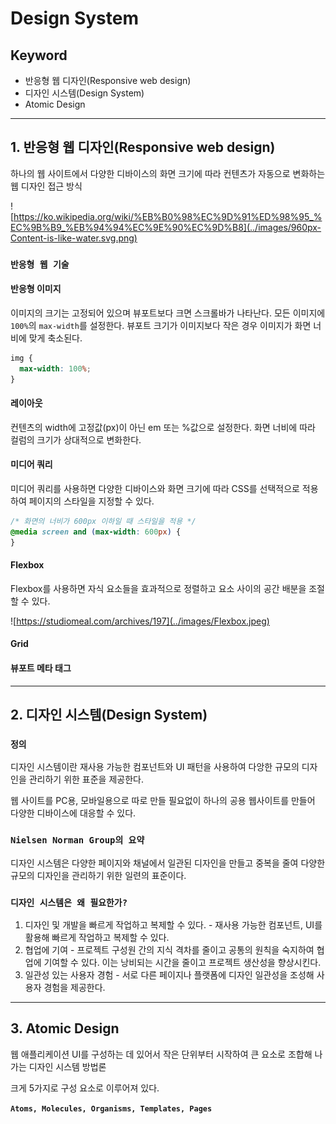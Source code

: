 # Design System

## Keyword

- 반응형 웹 디자인(Responsive web design)
- 디자인 시스템(Design System)
- Atomic Design

---

## 1. 반응형 웹 디자인(Responsive web design)

하나의 웹 사이트에서 다양한 디바이스의 화면 크기에 따라 컨텐츠가 자동으로 변화하는 웹 디자인 접근 방식

![https://ko.wikipedia.org/wiki/%EB%B0%98%EC%9D%91%ED%98%95_%EC%9B%B9_%EB%94%94%EC%9E%90%EC%9D%B8](../images/960px-Content-is-like-water.svg.png)

### **`반응형 웹 기술`**

#### 반응형 이미지

이미지의 크기는 고정되어 있으며 뷰포트보다 크면 스크롤바가 나타난다. 모든 이미지에 `100%`의 `max-width`를 설정한다. 뷰포트 크기가 이미지보다 작은 경우 이미지가 화면 너비에 맞게 축소된다.

```css
img {
  max-width: 100%;
}
```

#### 레이아웃

컨텐츠의 width에 고정값(px)이 아닌 em 또는 %값으로 설정한다. 화면 너비에 따라 컬럼의 크기가 상대적으로 변화한다.

#### 미디어 쿼리

미디어 쿼리를 사용하면 다양한 디바이스와 화면 크기에 따라 CSS를 선택적으로 적용하여 페이지의 스타일을 지정할 수 있다.

```css
/* 화면의 너비가 600px 이하일 때 스타일을 적용 */
@media screen and (max-width: 600px) {
}
```

#### Flexbox

Flexbox를 사용하면 자식 요소들을 효과적으로 정렬하고 요소 사이의 공간 배분을 조절할 수 있다.

![https://studiomeal.com/archives/197](../images/Flexbox.jpeg)

#### Grid

#### 뷰포트 메타 태그

---

## 2. 디자인 시스템(Design System)

### **`정의`**

디자인 시스템이란 재사용 가능한 컴포넌트와 UI 패턴을 사용하여 다앙한 규모의 디자인을 관리하기 위한 표준을 제공한다.

웹 사이트를 PC용, 모바일용으로 따로 만들 필요없이 하나의 공용 웹사이트를 만들어 다양한 디바이스에 대응할 수 있다.

### **`Nielsen Norman Group의 요약`**

디자인 시스템은 다양한 페이지와 채널에서 일관된 디자인을 만들고 중복을 줄여 다양한 규모의 디자인을 관리하기 위한 일련의 표준이다.

### **`디자인 시스템은 왜 필요한가?`**

1. 디자인 및 개발을 빠르게 작업하고 복제할 수 있다. - 재사용 가능한 컴포넌트, UI를 활용해 빠르게 작업하고 복제할 수 있다.
2. 협업에 기여 - 프로젝트 구성원 간의 지식 격차를 줄이고 공통의 원칙을 숙지하여 협업에 기여할 수 있다. 이는 낭비되는 시간을 줄이고 프로젝트 생산성을 향상시킨다.
3. 일관성 있는 사용자 경험 - 서로 다른 페이지나 플랫폼에 디자인 일관성을 조성해 사용자 경험을 제공한다.

---

## 3. Atomic Design

웹 애플리케이션 UI를 구성하는 데 있어서 작은 단위부터 시작하여 큰 요소로 조합해 나가는 디자인 시스템 방법론

크게 5가지로 구성 요소로 이루어져 있다.

**`Atoms, Molecules, Organisms, Templates, Pages`**

<!-- 1 - 용어의 정의(정확한 정의)
2 - 역사 또는 왜 필요한가/왜 생겼는가
3 - 특징 (또는 장/단점)
4 - 실제 사용 사례나 경험 또는 생각(배운것에 대하여) -->
